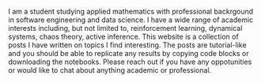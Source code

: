 I am a student studying applied mathematics with professional backrgound in software engineering and data science. I have a wide range of academic interests including, but not limited to, reinforcement learning, dynamical systems, chaos theory, active inference. This website is a collection of posts I have written on topics I find interesting. The posts are tutorial-like and you should be able to replicate any results by copying code blocks or downloading the notebooks. Please reach out if you have any oppotunities or would like to chat about anything academic or professional.
